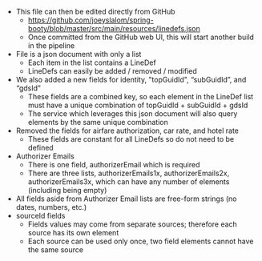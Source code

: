 * This file can then be edited directly from GitHub
  * https://github.com/joeyslalom/spring-booty/blob/master/src/main/resources/linedefs.json
  * Once committed from the GitHub web UI, this will start another build in the pipeline
* File is a json document with only a list
  * Each item in the list contains a LineDef
  * LineDefs can easily be added / removed / modified
* We also added a new fields for identity, "topGuidId", “subGuidId”, and “gdsId”
  * These fields are a combined key, so each element in the LineDef list must have a unique combination of topGuidId + subGuidId + gdsId
  * The service which leverages this json document will also query elements by the same unique combination
* Removed the fields for airfare authorization, car rate, and hotel rate
  * These fields are constant for all LineDefs so do not need to be defined
* Authorizer Emails
  * There is one field, authorizerEmail which is required
  * There are three lists, authorizerEmails1x, authorizerEmails2x, authorizerEmails3x, which can have any number of elements (including being empty)
* All fields aside from Authorizer Email lists are free-form strings (no dates, numbers, etc.)
* sourceId fields
  * Fields values may come from separate sources; therefore each source has its own element
  * Each source can be used only once, two field elements cannot have the same source